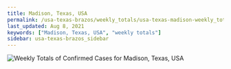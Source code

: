 ```yaml
---
title: Madison, Texas, USA
permalink: /usa-texas-brazos/weekly_totals/usa-texas-madison-weekly_totals.html
last_updated: Aug 8, 2021
keywords: ["Madison, Texas, USA", "weekly totals"]
sidebar: usa-texas-brazos_sidebar
---
```


![Weekly Totals of Confirmed Cases for Madison, Texas, USA](/covid_tracker/images/graphs/usa-texas-madison-weekly_totals_graph.png)
